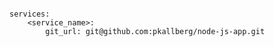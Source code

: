 <!-- layout:code post: building-your-service_git-url -->

```

services:
    <service_name>:
        git_url: git@github.com:pkallberg/node-js-app.git

```
